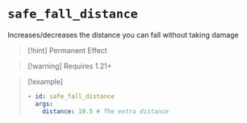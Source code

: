 # `safe_fall_distance`

Increases/decreases the distance you can fall without taking damage

> [!hint] Permanent Effect

> [!warning] Requires 1.21+

> [!example]
> ```yaml
> - id: safe_fall_distance
>   args:
>     distance: 10.5 # The extra distance
> ```
